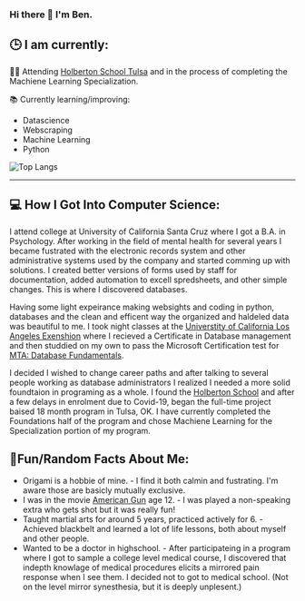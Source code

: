 ### Hi there 👋 I'm Ben. 

## 🕒 I am currently:

👨‍🎓 Attending [Holberton School Tulsa](https://www.holbertonschool.com/) and in the process of completing the Machiene Learning Specialization.

📚 Currently learning/improving:
* Datascience
* Webscraping
* Machine Learning
* Python

![Top Langs](https://github-readme-stats.vercel.app/api/top-langs/?username=BenDoschGit&theme=highcontrast&show_icons=true&hide=Shell&layout=compact)

---

## 💻 How I Got Into Computer Science:

 I attend college at University of California Santa Cruz where I got a B.A. in Psychology. After working in the field of mental health for several years I became fustrated with the electronic records system and other administrative systems used by the company and started comming up with solutions. I created better versions of forms used by staff for documentation, added automation to excell spredsheets, and other simple changes. This is where I discovered databases.

 Having some light expeirance making websights and coding in python, databases and the clean and efficent way the organized and haldeled data was beautiful to me. I took night classes at the [Universtity of California Los Angeles Exenshion](https://www.uclaextension.edu/digital-technology/data-analytics-management/certificate/database-management) where I recieved a Certificate in Database management and then studdied on my own to pass the Microsoft Certification test for [MTA: Database Fundamentals](https://docs.microsoft.com/en-us/learn/certifications/mta-database-fundamentals/). 

 I decided I wished to change career paths and after talking to several people working as database administrators I realized I needed a more solid foundtaion in programing as a whole. I found the [Holberton School](https://www.holbertonschool.com/) and after a few delays in enrolment due to Covid-19, began the full-time project baised 18 month program in Tulsa, OK. I have currently completed the Foundations half of the program and chose Machiene Learning for the Specialization portion of my program.
  
## 🎉Fun/Random Facts About Me:
  * Origami is a hobbie of mine. - I find it both calmin and fustrating. I'm aware those are basicly mutually exclusive.
  * I was in the movie [American Gun](https://www.imdb.com/title/tt0416471/?ref_=ttfc_fc_tt) age 12. - I was played a non-speaking extra who gets shot but it was really fun!
  * Taught martial arts for around 5 years, practiced actively for 6. - Achieved blackbelt and learned a lot of life lessons, both about myself and other people.
  * Wanted to be a doctor in highschool. - After participateing in a program where I got to sample a college level medical course, I discovered that indepth knowlage of medical procedures elicits a mirrored pain response when I see them. I decided not to got to medical school. (Not on the level mirror synesthesia, but it is deeply unplesent.)
